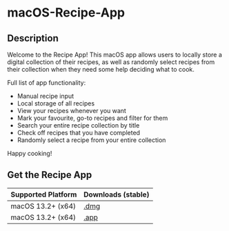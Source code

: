# macOS-Recipe-App

## Description
Welcome to the Recipe App! This macOS app allows users to locally store a digital collection of their recipes, as well as randomly select recipes from their collection when they need some help deciding what to cook.

Full list of app functionality:
- Manual recipe input
- Local storage of all recipes
- View your recipes whenever you want
- Mark your favourite, go-to recipes and filter for them
- Search your entire recipe collection by title
- Check off recipes that you have completed
- Randomly select a recipe from your entire collection

Happy cooking!

## Get the Recipe App

| Supported Platform | Downloads (stable)      |
| -------------------| ------------------------|
|  macOS 13.2+ (x64) | [.dmg](https://github.com/RoyAtaya/macOS-Recipe-App/releases/download/v1.0.0/macOS_Recipe_App.dmg)|
|  macOS 13.2+ (x64) | [.app](https://github.com/RoyAtaya/macOS-Recipe-App/releases/download/v1.0.0/macOS.Recipe.App.zip) |
